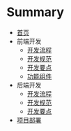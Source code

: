 # Summary

- [首页](README.md)
- 前端开发
  - [开发流程](frontend/flower.md)
  - [开发规范](frontend/rule.md)
  - [开发要点](frontend/main.md)
  - [功能组件](frontend/components.md)
- 后端开发
  - [开发流程](backend/flower.md)
  - [开发规范](backend/rule.md)
  - [开发要点](backend/main.md)
- [项目部署](depo/README.md)

